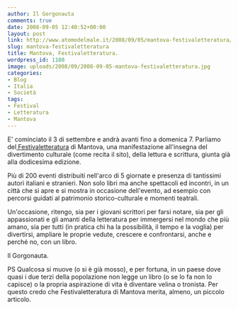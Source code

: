 ```yaml
---
author: Il Gorgonauta
comments: true
date: 2008-09-05 12:40:52+00:00
layout: post
link: http://www.atomodelmale.it/2008/09/05/mantova-festivaletteratura/
slug: mantova-festivaletteratura
title: Mantova, Festivaletteratura.
wordpress_id: 1180
image: uploads/2008/09/2008-09-05-mantova-festivaletteratura.jpg
categories:
- Blog
- Italia
- Società
tags:
- Festival
- Letteratura
- Mantova
---
```


E' cominciato il 3 di settembre e andrà avanti fino a domenica 7. Parliamo del[ Festivaletteratura](http://www.festivaletteratura.it/) di Mantova, una manifestazione all'insegna del divertimento culturale (come recita il sito), della lettura e scrittura, giunta già alla dodicesima edizione.

Più di 200 eventi distribuiti nell'arco di 5 giornate e presenza di tantissimi autori italiani e stranieri. Non solo libri ma anche spettacoli ed incontri, in un città che si apre e si mostra in occasione dell'evento, ad esempio con percorsi guidati al patrimonio storico-culturale e momenti teatrali.

Un'occasione, ritengo, sia per i giovani scrittori per farsi notare, sia per gli appassionati e gli amanti della letteratura per immergersi nel mondo che più amano, sia per tutti (in pratica chi ha la possibilità, il tempo e la voglia) per divertirsi, ampliare le proprie vedute, crescere e confrontarsi, anche e perché no, con un libro.

Il Gorgonauta.

PS Qualcosa si muove (o si è già mosso), e per fortuna, in un paese dove quasi i due terzi della popolazione non legge un libro (o se lo fa non lo capisce) o la propria aspirazione di vita è diventare velina o tronista. Per questo credo che Festivaletteratura di Mantova merita, almeno, un piccolo articolo.
